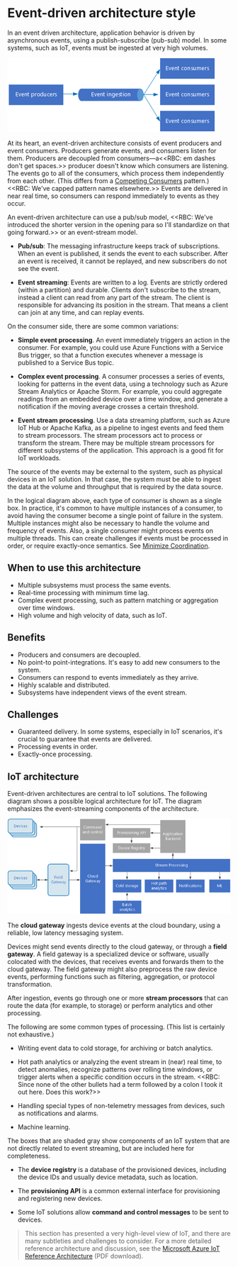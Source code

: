 # Event-driven architecture style

In an event driven architecture, application behavior is driven by asynchronous events, using a publish-subscribe (pub-sub) model. In some systems, such as IoT, events must be ingested at very high volumes.

![](./images/event-driven.png)

At its heart, an event-driven architecture consists of event producers and event consumers. Producers generate events, and consumers listen for them. Producers are decoupled from consumers&mdash;a<<RBC: em dashes don't get spaces.>> producer doesn't know which consumers are listening. The events go to all of the consumers, which process them independently from each other. (This differs from a [Competing Consumers][competing-consumers] pattern.) <<RBC: We've capped pattern names elsewhere.>> Events are delivered in near real time, so consumers can respond immediately to events as they occur.

An event-driven architecture can use a pub/sub model, <<RBC: We've introduced the shorter version in the opening para so I'll standardize on that going forward.>> or an event-stream model. 

- **Pub/sub**: The messaging infrastructure keeps track of subscriptions. When an event is published, it sends the event to each subscriber. After an event is received, it cannot be replayed, and new subscribers do not see the event. 

- **Event streaming**: Events are written to a log. Events are strictly ordered (within a partition) and durable. Clients don't subscribe to the stream, instead a client can read from any part of the stream. The client is responsible for advancing its position in the stream. That means a client can join at any time, and can replay events.

On the consumer side, there are some common variations:

- **Simple event processing**. An event immediately triggers an action in the consumer. For example, you could use Azure Functions with a Service Bus trigger, so that a function executes whenever a message is published to a Service Bus topic.

- **Complex event processing**. A consumer processes a series of events, looking for patterns in the event data, using a technology such as Azure Stream Analytics or Apache Storm. For example, you could aggregate readings from an embedded device over a time window, and generate a notification if the moving average crosses a certain threshold. 

- **Event stream processing**. Use a data streaming platform, such as Azure IoT Hub or Apache Kafka, as a pipeline to ingest events and feed them to stream processors. The stream processors act to process or transform the stream. There may be multiple stream processors for different subsystems of the application. This approach is a good fit for IoT workloads.

The source of the events may be external to the system, such as physical devices in an IoT solution. In that case, the system must be able to ingest the data at the volume and throughput that is required by the data source.

In the logical diagram above, each type of consumer is shown as a single box. In practice, it's common to have multiple instances of a consumer, to avoid having the consumer become a single point of failure in the system. Multiple instances might also be necessary to handle the volume and frequency of events. Also, a single consumer might process events on multiple threads. This can create challenges if events must be processed in order, or require exactly-once semantics. See [Minimize Coordination][minimize-coordination]. 

## When to use this architecture

- Multiple subsystems must process the same events. 
- Real-time processing with minimum time lag.
- Complex event processing, such as pattern matching or aggregation over time windows.
- High volume and high velocity of data, such as IoT.

## Benefits

- Producers and consumers are decoupled.
- No point-to point-integrations. It's easy to add new consumers to the system.
- Consumers can respond to events immediately as they arrive. 
- Highly scalable and distributed. 
- Subsystems have independent views of the event stream.

## Challenges

- Guaranteed delivery. In some systems, especially in IoT scenarios, it's crucial to guarantee that events are delivered.
- Processing events in order. 
- Exactly-once processing.


## IoT architecture

Event-driven architectures are central to IoT solutions. The following diagram shows a possible logical architecture for IoT. The diagram emphasizes the event-streaming components of the architecture.

![](./images/iot.png)

The **cloud gateway** ingests device events at the cloud boundary, using a reliable, low latency messaging system.

Devices might send events directly to the cloud gateway, or through a **field gateway**. A field gateway is a specialized device or software, usually colocated with the devices, that receives events and forwards them to the cloud gateway. The field gateway might also preprocess the raw device events, performing functions such as filtering, aggregation, or protocol transformation.

After ingestion, events go through one or more **stream processors** that can route the data (for example, to storage) or perform analytics and other processing.

The following are some common types of processing. (This list is certainly not exhaustive.)

- Writing event data to cold storage, for archiving or batch analytics.

- Hot path analytics or analyzing the event stream in (near) real time, to detect anomalies, recognize patterns over rolling time windows, or trigger alerts when a specific condition occurs in the stream. <<RBC: Since none of the other bullets had a term followed by a colon I took it out here. Does this work?>>

- Handling special types of non-telemetry messages from devices, such as notifications and alarms. 

- Machine learning.

The boxes that are shaded gray show components of an IoT system that are not directly related to event streaming, but are included here for completeness.

- The **device registry** is a database of the provisioned devices, including the device IDs and usually device metadata, such as location.

- The **provisioning API** is a common external interface for provisioning and registering new devices.

- Some IoT solutions allow **command and control messages** to be sent to devices.

> This section has presented a very high-level view of IoT, and there are many subtleties and challenges to consider. For a more detailed reference architecture and discussion, see the [Microsoft Azure IoT Reference Architecture][iot-ref-arch] (PDF download).

 <!-- links -->

[competing-consumers]: ../../patterns/competing-consumers.md
[iot-ref-arch]: https://azure.microsoft.com/en-us/updates/microsoft-azure-iot-reference-architecture-available/
[minimize-coordination]: ../design-principles/minimize-coordination.md


